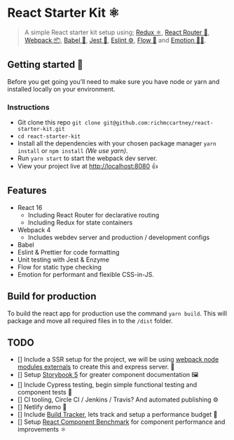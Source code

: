 # React Starter Kit ⚛️

> A simple React starter kit setup using; [Redux ⚛️](https://redux.js.org/introduction), [React Router 🔀](https://reacttraining.com/react-router/), [Webpack 📦](https://webpack.js.org/), [Babel 🐠](https://babeljs.io/), [Jest 🚦](https://jestjs.io/), [Eslint ⚙️](https://eslint.org/), [Flow 🔎](http://flow.org/) and [Emotion 👩‍🎤](https://emotion.sh/).

## Getting started 🚀

Before you get going you&rsquo;ll need to make sure you have node or yarn and installed locally on your environment.

### Instructions

- Git clone this repo `git clone git@github.com:richmccartney/react-starter-kit.git`
- `cd react-starter-kit`
- Install all the dependencies with your chosen package manager `yarn install` or `npm install` _(We use yarn)_.
- Run `yarn start` to start the webpack dev server.
- View your project live at [http://localhost:8080](http://localhost:3000) 👍

## Features

- React 16
  - Including React Router for declarative routing
  - Including Redux for state containers
- Webpack 4
  - Includes webdev server and production / development configs
- Babel
- Eslint &amp; Prettier for code formatting
- Unit testing with Jest &amp; Enzyme
- Flow for static type checking
- Emotion for performant and flexible CSS-in-JS.

## Build for production

To build the react app for production use the command `yarn build`. This will package and move all required files in to the `/dist` folder. 

## TODO 

- [] Include a SSR setup for the project, we will be using [webpack node modules externals](https://github.com/liady/webpack-node-externals) to create this and express server. 💨
- [] Setup [Storybook 5](https://storybook.js.org/) for greater component documentation 🖼
- [] Include Cypress testing, begin simple functional testing and component tests 🔎
- [] CI tooling, Circle CI / Jenkins / Travis? And automated publishing ⚙️
- [] Netlify demo 🚀 
- [] Include [Build Tracker](https://buildtracker.dev/), lets track and setup a performance budget 💪
- [] Setup [React Component Benchmark](https://github.com/paularmstrong/react-component-benchmark) for component performance and improvements ⚛️